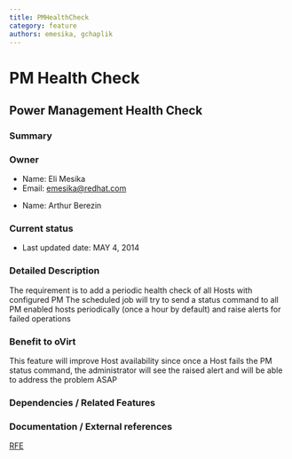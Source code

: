 ```yaml
---
title: PMHealthCheck
category: feature
authors: emesika, gchaplik
---
```


# PM Health Check

## Power Management Health Check

### Summary

### Owner

*   Name: Eli Mesika
*   Email: emesika@redhat.com

<!-- -->

*   Name: Arthur Berezin


### Current status

*   Last updated date: MAY 4, 2014

### Detailed Description

The requirement is to add a periodic health check of all Hosts with configured PM
The scheduled job will try to send a status command to all PM enabled hosts periodically (once a hour by default) and raise alerts for failed operations

### Benefit to oVirt

This feature will improve Host availability since once a Host fails the PM status command, the administrator will see the raised alert and will be able to address the problem ASAP

### Dependencies / Related Features

### Documentation / External references

[RFE](https://bugzilla.redhat.com/show_bug.cgi?id=1090800%20)




